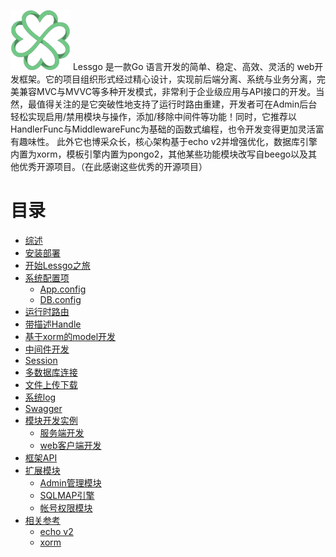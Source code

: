 
![Lessgo Favicon](favicon.png)
Lessgo 是一款Go 语言开发的简单、稳定、高效、灵活的 web开发框架。它的项目组织形式经过精心设计，实现前后端分离、系统与业务分离，完美兼容MVC与MVVC等多种开发模式，非常利于企业级应用与API接口的开发。当然，最值得关注的是它突破性地支持了运行时路由重建，开发者可在Admin后台轻松实现启用/禁用模块与操作，添加/移除中间件等功能！同时，它推荐以HandlerFunc与MiddlewareFunc为基础的函数式编程，也令开发变得更加灵活富有趣味性。 此外它也博采众长，核心架构基于echo v2并增强优化，数据库引擎内置为xorm，模板引擎内置为pongo2，其他某些功能模块改写自beego以及其他优秀开源项目。（在此感谢这些优秀的开源项目）

# 目录

- [综述](Introduction.md)
- [安装部署](Install.md)
- [开始Lessgo之旅](Develop01.md)
- [系统配置项]( )
  - [App.config](Develop02-1.md)
  - [DB.config](Develop02-2.md)
- [运行时路由](Develop03.md)
- [带描述Handle]( )
- [基于xorm的model开发]( )
- [中间件开发]( )
- [Session]( )
- [多数据库连接]( )
- [文件上传下载]( )
- [系统log]( )
- [Swagger]( )
- [模块开发实例]( )
   - [服务端开发]( )
   - [web客户端开发]( )
- [框架API]( )
- [扩展模块]( )
  - [Admin管理模块]( )
  - [SQLMAP引擎]( )
  - [帐号权限模块]( )
- [相关参考](.md)
    - [echo v2]()
    - [xorm]()

